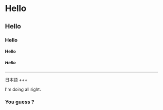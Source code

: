 # Hello
## Hello
### Hello
#### Hello
##### Hello

---

日本語
+++

I'm doing all right.


### You guess ?
